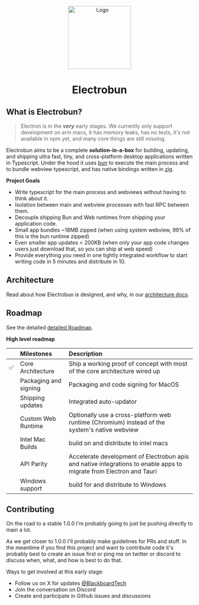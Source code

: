 <p align="center">
  <a href="https://electrobun.dev"><img src="https://github.com/blackboardsh/electrobun/assets/75102186/8799b522-0507-45e9-86e3-c3cfded1aa7c" alt="Logo" height=170></a>
</p>
<h1 align="center">Electrobun</h1>

<div align="center">
</div>

## What is Electrobun?

> Electron is in the **_very_** early stages. We currently only support development on arm macs, it has memory leaks, has no tests, it's not available in npm yet, and many core things are still missing.

Electrobun aims to be a complete **solution-in-a-box** for building, updating, and shipping ultra fast, tiny, and cross-platform desktop applications written in Typescript.
Under the hood it uses <a href="https://bun.sh">bun</a> to execute the main process and to bundle webview typescript, and has native bindings written in <a href="https://ziglang.org/">zig</a>.

**Project Goals**

- Write typescript for the main process and webviews without having to think about it.
- Isolation between main and webview processes with fast RPC between them.
- Decouple shipping Bun and Web runtimes from shipping your application code.
- Small app bundles ~18MB zipped (when using system webview, 99% of this is the bun runtime zipped)
- Even smaller app updates < 200KB (when only your app code changes users just download that, so you can ship at web speed)
- Provide everything you need in one tightly integrated workflow to start writing code in 5 minutes and distribute in 10.

## Architecture

Read about how Electrobun is designed, and why, in our <a href="blackboardsh/electrobun/tree/main/docs/architecture.md">architecture docs</a>.

## Roadmap

See the detailed <a href="https://github.com/blackboardsh/electrobun/issues/2">detailed Roadmap</a>.

**High level roadmap**

|     | Milestones            | Description                                                                                                         |
| :-- | :-------------------- | :------------------------------------------------------------------------------------------------------------------ |
| ✅  | Core Architecture     | Ship a working proof of concept with most of the core architecture wired up                                         |
|     | Packaging and signing | Packaging and code signing for MacOS                                                                                |
|     | Shipping updates      | Integrated auto-updator                                                                                             |
|     | Custom Web Runtime    | Optionally use a cross-platform web runtime (Chromium) instead of the system's native webview                       |
|     | Intel Mac Builds      | build on and distribute to intel macs                                                                               |
|     | API Parity            | Accelerate development of Electrobun apis and native integrations to enable apps to migrate from Electron and Tauri |
|     | Windows support       | build for and distribute to Windows                                                                                 |

## Contributing

On the road to a stable 1.0.0 I'm probably going to just be pushing directly to main a lot.

As we get closer to 1.0.0 I'll probably make guidelines for PRs and stuff. In the meantime if you find this project and want to contribute code it's probably best to create an issue first or ping me on twitter or discord to discuss when, what, and how is best to do that.

Ways to get involved at this early stage:

- Follow us on X for updates <a href="https://twitter.com/BlackboardTech">@BlackboardTech</a>
- Join the conversation on Discord
- Create and participate in Github issues and discussions
